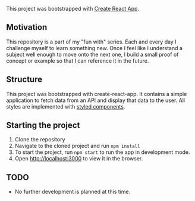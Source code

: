 This project was bootstrapped with [Create React App](https://github.com/facebook/create-react-app).

## Motivation

This repository is a part of my "fun with" series. Each and every day I challenge myself to learn something new. Once I feel like I understand a subject well enough to move onto the next one, I build a small proof of concept or example so that I can reference it in the future.

## Structure

This project was bootstrapped with create-react-app. It contains a simple application to fetch data from an API and display that data to the user. All styles are implemented with [styled components](https://www.npmjs.com/package/styled-components).

## Starting the project

1. Clone the repository
2. Navigate to the cloned project and run `npm install`
3. To start the project, run `npm start` to run the app in development mode.
4. Open [http://localhost:3000](http://localhost:3000) to view it in the browser.

## TODO

- No further development is planned at this time.
